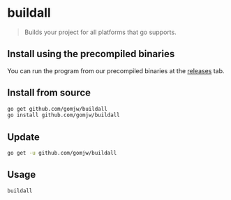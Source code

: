 # buildall

> Builds your project for all platforms that go supports.

## Install using the precompiled binaries

You can run the program from our precompiled binaries at the [releases](https://github.com/gomjw/buildall/releases) tab.

## Install from source

```bash
go get github.com/gomjw/buildall
go install github.com/gomjw/buildall
```

## Update

```bash
go get -u github.com/gomjw/buildall
```

## Usage

```bash
buildall
```
